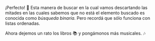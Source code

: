 ¡Perfecto! :tada: Esta manera de buscar en la cual vamos descartando las mitades en las cuales sabemos que no está el elemento buscado es conocida como _búsqueda binaria_. Pero recordá que sólo funciona con listas ordenadas.

Ahora dejemos un rato los libros :books: y pongámonos más musicales. :notes: